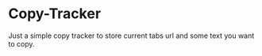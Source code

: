 # Copy-Tracker

Just a simple copy tracker to store current tabs url and some text you want to copy.
